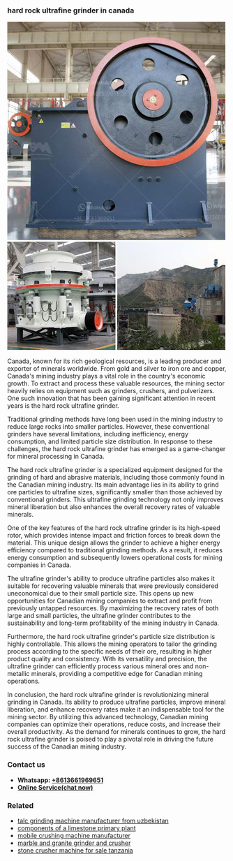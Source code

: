 <h3>hard rock ultrafine grinder in canada</h3><img src='1702953303.jpg' alt=''><p>Canada, known for its rich geological resources, is a leading producer and exporter of minerals worldwide. From gold and silver to iron ore and copper, Canada's mining industry plays a vital role in the country's economic growth. To extract and process these valuable resources, the mining sector heavily relies on equipment such as grinders, crushers, and pulverizers. One such innovation that has been gaining significant attention in recent years is the hard rock ultrafine grinder.</p><p>Traditional grinding methods have long been used in the mining industry to reduce large rocks into smaller particles. However, these conventional grinders have several limitations, including inefficiency, energy consumption, and limited particle size distribution. In response to these challenges, the hard rock ultrafine grinder has emerged as a game-changer for mineral processing in Canada.</p><p>The hard rock ultrafine grinder is a specialized equipment designed for the grinding of hard and abrasive materials, including those commonly found in the Canadian mining industry. Its main advantage lies in its ability to grind ore particles to ultrafine sizes, significantly smaller than those achieved by conventional grinders. This ultrafine grinding technology not only improves mineral liberation but also enhances the overall recovery rates of valuable minerals.</p><p>One of the key features of the hard rock ultrafine grinder is its high-speed rotor, which provides intense impact and friction forces to break down the material. This unique design allows the grinder to achieve a higher energy efficiency compared to traditional grinding methods. As a result, it reduces energy consumption and subsequently lowers operational costs for mining companies in Canada.</p><p>The ultrafine grinder's ability to produce ultrafine particles also makes it suitable for recovering valuable minerals that were previously considered uneconomical due to their small particle size. This opens up new opportunities for Canadian mining companies to extract and profit from previously untapped resources. By maximizing the recovery rates of both large and small particles, the ultrafine grinder contributes to the sustainability and long-term profitability of the mining industry in Canada.</p><p>Furthermore, the hard rock ultrafine grinder's particle size distribution is highly controllable. This allows the mining operators to tailor the grinding process according to the specific needs of their ore, resulting in higher product quality and consistency. With its versatility and precision, the ultrafine grinder can efficiently process various mineral ores and non-metallic minerals, providing a competitive edge for Canadian mining operations.</p><p>In conclusion, the hard rock ultrafine grinder is revolutionizing mineral grinding in Canada. Its ability to produce ultrafine particles, improve mineral liberation, and enhance recovery rates make it an indispensable tool for the mining sector. By utilizing this advanced technology, Canadian mining companies can optimize their operations, reduce costs, and increase their overall productivity. As the demand for minerals continues to grow, the hard rock ultrafine grinder is poised to play a pivotal role in driving the future success of the Canadian mining industry.</p><h3>Contact us</h3><ul><li><strong>Whatsapp:&nbsp;<a href="https://wa.me/8613661969651">+8613661969651</a></strong></li><li><a href="https://swt.shibang-china.com/?git&amp;zhl&amp;hard rock ultrafine grinder in canada"><strong>Online Service(chat now)</strong></a></li></ul><h3>Related</h3><ul><li><a href='talc grinding machine manufacturer from uzbekistan.md'>talc grinding machine manufacturer from uzbekistan</a></li><li><a href='components of a limestone primary plant.md'>components of a limestone primary plant</a></li><li><a href='mobile crushing machine manufacturer.md'>mobile crushing machine manufacturer</a></li><li><a href='marble and granite grinder and crusher.md'>marble and granite grinder and crusher</a></li><li><a href='stone crusher machine for sale tanzania.md'>stone crusher machine for sale tanzania</a></li></ul>